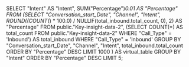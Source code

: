 SELECT "Intent" AS "Intent", SUM("Percentage")*0.01 AS "Percentage" 
FROM (SELECT 
  "Conversation_start_Date", 
  "Channel", 
  "Intent", 
  ROUND((COUNT(*) * 100.0) / NULLIF(total_inbound.total_count, 0), 2) AS "Percentage"
FROM 
  public."Key-insight-data-2",
  (SELECT COUNT(*) AS total_count FROM public."Key-insight-data-2" WHERE "Call_Type" = 'Inbound') AS total_inbound
WHERE 
  "Call_Type" = 'Inbound'
GROUP BY 
  "Conversation_start_Date", "Channel", "Intent", total_inbound.total_count
ORDER BY 
  "Percentage" DESC
LIMIT 1000
) AS virtual_table GROUP BY "Intent" ORDER BY "Percentage" DESC 
 LIMIT 5;
